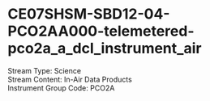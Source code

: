 # CE07SHSM-SBD12-04-PCO2AA000-telemetered-pco2a_a_dcl_instrument_air

Stream Type: Science<br>
Stream Content: In-Air Data Products<br>
Instrument Group Code: PCO2A<br>
